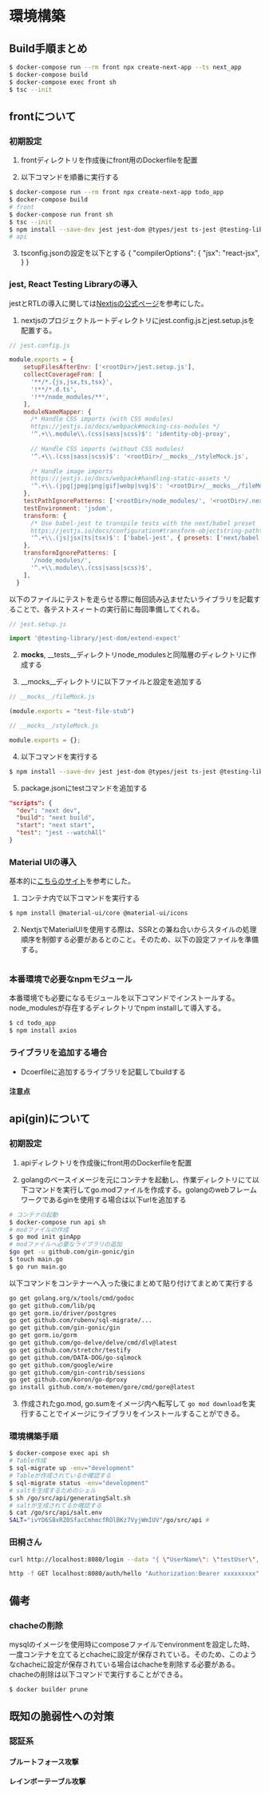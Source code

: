 # 環境構築

## Build手順まとめ

```sh
$ docker-compose run --rm front npx create-next-app --ts next_app 
$ docker-compose build
$ docker-compose exec front sh
$ tsc --init
```


## frontについて

### 初期設定

1. frontディレクトリを作成後にfront用のDockerfileを配置

2. 以下コマンドを順番に実行する

```sh
$ docker-compose run --rm front npx create-next-app todo_app 
$ docker-compose build
# front
$ docker-compose run front sh
$ tsc --init
$ npm install --save-dev jest jest-dom @types/jest ts-jest @testing-library/dom @testing-library/jest-dom @testing-library/react babel-jest identity-obj-proxy react-test-renderer
# api
```

3. tsconfig.jsonの設定を以下とする
{ 
    "compilerOptions": {
    "jsx": "react-jsx",
    }
}

### jest, React Testing Libraryの導入

jestとRTLの導入に関しては[Nextjsの公式ページ](https://nextjs.org/docs/testing)を参考にした。

1. nextjsのプロジェクトルートディレクトリにjest.config.jsとjest.setup.jsを配置する。

```js
// jest.config.js

module.exports = {
    setupFilesAfterEnv: ['<rootDir>/jest.setup.js'],
    collectCoverageFrom: [
      '**/*.{js,jsx,ts,tsx}',
      '!**/*.d.ts',
      '!**/node_modules/**',
    ],
    moduleNameMapper: {
      /* Handle CSS imports (with CSS modules)
      https://jestjs.io/docs/webpack#mocking-css-modules */
      '^.+\\.module\\.(css|sass|scss)$': 'identity-obj-proxy',
  
      // Handle CSS imports (without CSS modules)
      '^.+\\.(css|sass|scss)$': '<rootDir>/__mocks__/styleMock.js',
  
      /* Handle image imports
      https://jestjs.io/docs/webpack#handling-static-assets */
      '^.+\\.(jpg|jpeg|png|gif|webp|svg)$': '<rootDir>/__mocks__/fileMock.js',
    },
    testPathIgnorePatterns: ['<rootDir>/node_modules/', '<rootDir>/.next/'],
    testEnvironment: 'jsdom',
    transform: {
      /* Use babel-jest to transpile tests with the next/babel preset
      https://jestjs.io/docs/configuration#transform-objectstring-pathtotransformer--pathtotransformer-object */
      '^.+\\.(js|jsx|ts|tsx)$': ['babel-jest', { presets: ['next/babel'] }],
    },
    transformIgnorePatterns: [
      '/node_modules/',
      '^.+\\.module\\.(css|sass|scss)$',
    ],
  }
```

以下のファイルにテストを走らせる際に毎回読み込ませたいライブラリを記載することで、各テストスィートの実行前に毎回準備してくれる。

```js
// jest.setup.js

import '@testing-library/jest-dom/extend-expect'
```

2. __mocks__, __tests__ディレクトリnode_modulesと同階層のディレクトリに作成する

3. __mocks__ディレクトリに以下ファイルと設定を追加する

```js
// __mocks__/fileMock.js

(module.exports = "test-file-stub")
```

```js
// __mocks__/styleMock.js

module.exports = {};
```

4. 以下コマンドを実行する

 ```bash
$ npm install --save-dev jest jest-dom @types/jest ts-jest @testing-library/dom @testing-library/jest-dom @testing-library/react babel-jest identity-obj-proxy react-test-renderer
 ```

5. package.jsonにtestコマンドを追加する

```json
"scripts": {
  "dev": "next dev",
  "build": "next build",
  "start": "next start",
  "test": "jest --watchAll"
}
```

### Material UIの導入

基本的に[こちらのサイト](https://maku.blog/p/s6djqw3/)を参考にした。

1. コンテナ内で以下コマンドを実行する

```bash
$ npm install @material-ui/core @material-ui/icons
```

2. NextjsでMaterialUIを使用する際は、SSRとの兼ね合いからスタイルの処理順序を制御する必要があるとのこと。そのため、以下の設定ファイルを準備する。

```

```

### 本番環境で必要なnpmモジュール

本番環境でも必要になるモジュールを以下コマンドでインストールする。node_modulesが存在するディレクトリでnpm installして導入する。

```bash
$ cd todo_app
$ npm install axios
```

### ライブラリを追加する場合

- Dcoerfileに追加するライブラリを記載してbuildする

#### 注意点



## api(gin)について

### 初期設定
    
1. apiディレクトリを作成後にfront用のDockerfileを配置

2. golangのベースイメージを元にコンテナを起動し、作業ディレクトリにて以下コマンドを実行してgo.modファイルを作成する。golangのwebフレームワークであるginを使用する場合は以下urlを追加する

```sh
# コンテナの起動
$ docker-compose run api sh
# modファイルの作成
$ go mod init ginApp
# modファイルへ必要なライブラリの追加
$go get -u github.com/gin-gonic/gin
$ touch main.go
$ go run main.go
```

以下コマンドをコンテナーへ入った後にまとめて貼り付けてまとめて実行する
```sh
go get golang.org/x/tools/cmd/godoc
go get github.com/lib/pq
go get gorm.io/driver/postgres 
go get github.com/rubenv/sql-migrate/...
go get github.com/gin-gonic/gin
go get gorm.io/gorm
go get github.com/go-delve/delve/cmd/dlv@latest
go get github.com/stretchr/testify
go get github.com/DATA-DOG/go-sqlmock
go get github.com/google/wire
go get github.com/gin-contrib/sessions
go get github.com/koron/go-dproxy
go install github.com/x-motemen/gore/cmd/gore@latest
```

3. 作成されたgo.mod, go.sumをイメージ内へ転写して `go mod download`を実行することでイメージにライブラリをインストールすることができる。

### 環境構築手順

```sh
$ docker-compose exec api sh
# Table作成
$ sql-migrate up -env="development"
# Tableが作成されているか確認する
$ sql-migrate status -env="development"
# saltを生成するためのシェル
$ sh /go/src/api/generatingSalt.sh
# saltが生成されてるか確認する
$ cat /go/src/api/salt.env
SALT="ivYD6S8xRZ0SfacCmhmcfROlBKz7VyjWmIUV"/go/src/api # 
```

### 田桐さん

```bash
curl http://localhost:8080/login --data "{ \"UserName\": \"testUser\", \"Email\": \"testUser@gin.org\",  \"Password\": \"password\"}" -H 'Content-type: application/json' -X POST -v

http -f GET localhost:8080/auth/hello "Authorization:Bearer xxxxxxxxx"  "Content-Type: application/json"
```

## 備考

### chacheの削除

mysqlのイメージを使用時にcomposeファイルでenvironmentを設定した時、一度コンテナを立てるとchacheに設定が保存されている。そのため、このようなchacheに設定が保存されている場合はchacheを削除する必要がある。chacheの削除は以下コマンドで実行することができる。

```bash
$ docker builder prune
```

## 既知の脆弱性への対策

### 認証系

#### ブルートフォース攻撃

#### レインボーテーブル攻撃


